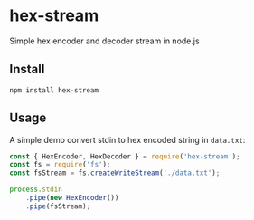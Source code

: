 # hex-stream

Simple hex encoder and decoder stream in node.js

## Install

```
npm install hex-stream
```

## Usage

A simple demo convert stdin to hex encoded string in `data.txt`:

```js
const { HexEncoder, HexDecoder } = require('hex-stream');
const fs = require('fs');
const fsStream = fs.createWriteStream('./data.txt');

process.stdin
	.pipe(new HexEncoder())
	.pipe(fsStream);
```
